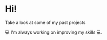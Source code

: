 # Hi!

Take a look at some of my past projects

:computer: I'm always working on improving my skills :computer:. 
